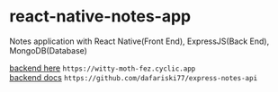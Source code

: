 # react-native-notes-app

Notes application with React Native(Front End), ExpressJS(Back End), MongoDB(Database)

[backend here](https://witty-moth-fez.cyclic.app) `https://witty-moth-fez.cyclic.app` <br />
[backend docs](https://github.com/dafariski77/express-notes-api) `https://github.com/dafariski77/express-notes-api`
